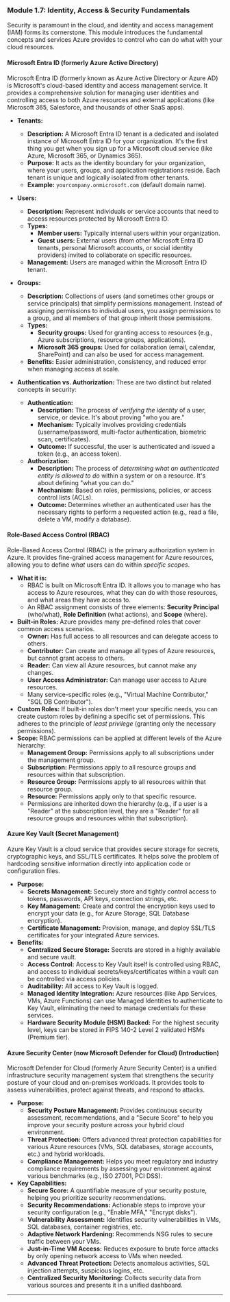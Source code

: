 ### **Module 1.7: Identity, Access & Security Fundamentals**

Security is paramount in the cloud, and identity and access management (IAM) forms its cornerstone. This module introduces the fundamental concepts and services Azure provides to control who can do what with your cloud resources.

#### **Microsoft Entra ID (formerly Azure Active Directory)**

Microsoft Entra ID (formerly known as Azure Active Directory or Azure AD) is Microsoft's cloud-based identity and access management service. It provides a comprehensive solution for managing user identities and controlling access to both Azure resources and external applications (like Microsoft 365, Salesforce, and thousands of other SaaS apps).

* **Tenants:**
    * **Description:** A Microsoft Entra ID tenant is a dedicated and isolated instance of Microsoft Entra ID for your organization. It's the first thing you get when you sign up for a Microsoft cloud service (like Azure, Microsoft 365, or Dynamics 365).
    * **Purpose:** It acts as the identity boundary for your organization, where your users, groups, and application registrations reside. Each tenant is unique and logically isolated from other tenants.
    * **Example:** `yourcompany.onmicrosoft.com` (default domain name).

* **Users:**
    * **Description:** Represent individuals or service accounts that need to access resources protected by Microsoft Entra ID.
    * **Types:**
        * **Member users:** Typically internal users within your organization.
        * **Guest users:** External users (from other Microsoft Entra ID tenants, personal Microsoft accounts, or social identity providers) invited to collaborate on specific resources.
    * **Management:** Users are managed within the Microsoft Entra ID tenant.

* **Groups:**
    * **Description:** Collections of users (and sometimes other groups or service principals) that simplify permissions management. Instead of assigning permissions to individual users, you assign permissions to a group, and all members of that group inherit those permissions.
    * **Types:**
        * **Security groups:** Used for granting access to resources (e.g., Azure subscriptions, resource groups, applications).
        * **Microsoft 365 groups:** Used for collaboration (email, calendar, SharePoint) and can also be used for access management.
    * **Benefits:** Easier administration, consistency, and reduced error when managing access at scale.

* **Authentication vs. Authorization:** These are two distinct but related concepts in security:
    * **Authentication:**
        * **Description:** The process of *verifying the identity* of a user, service, or device. It's about proving "who you are."
        * **Mechanism:** Typically involves providing credentials (username/password, multi-factor authentication, biometric scan, certificates).
        * **Outcome:** If successful, the user is authenticated and issued a token (e.g., an access token).
    * **Authorization:**
        * **Description:** The process of *determining what an authenticated entity is allowed to do* within a system or on a resource. It's about defining "what you can do."
        * **Mechanism:** Based on roles, permissions, policies, or access control lists (ACLs).
        * **Outcome:** Determines whether an authenticated user has the necessary rights to perform a requested action (e.g., read a file, delete a VM, modify a database).

#### **Role-Based Access Control (RBAC)**

Role-Based Access Control (RBAC) is the primary authorization system in Azure. It provides fine-grained access management for Azure resources, allowing you to define *what* users can do within *specific scopes*.

* **What it is:**
    * RBAC is built on Microsoft Entra ID. It allows you to manage who has access to Azure resources, what they can do with those resources, and what areas they have access to.
    * An RBAC assignment consists of three elements: **Security Principal** (who/what), **Role Definition** (what actions), and **Scope** (where).
* **Built-in Roles:** Azure provides many pre-defined roles that cover common access scenarios.
    * **Owner:** Has full access to all resources and can delegate access to others.
    * **Contributor:** Can create and manage all types of Azure resources, but cannot grant access to others.
    * **Reader:** Can view all Azure resources, but cannot make any changes.
    * **User Access Administrator:** Can manage user access to Azure resources.
    * Many service-specific roles (e.g., "Virtual Machine Contributor," "SQL DB Contributor").
* **Custom Roles:** If built-in roles don't meet your specific needs, you can create custom roles by defining a specific set of permissions. This adheres to the principle of *least privilege* (granting only the necessary permissions).
* **Scope:** RBAC permissions can be applied at different levels of the Azure hierarchy:
    * **Management Group:** Permissions apply to all subscriptions under the management group.
    * **Subscription:** Permissions apply to all resource groups and resources within that subscription.
    * **Resource Group:** Permissions apply to all resources within that resource group.
    * **Resource:** Permissions apply only to that specific resource.
    * Permissions are inherited down the hierarchy (e.g., if a user is a "Reader" at the subscription level, they are a "Reader" for all resource groups and resources within that subscription).

#### **Azure Key Vault (Secret Management)**

Azure Key Vault is a cloud service that provides secure storage for secrets, cryptographic keys, and SSL/TLS certificates. It helps solve the problem of hardcoding sensitive information directly into application code or configuration files.

* **Purpose:**
    * **Secrets Management:** Securely store and tightly control access to tokens, passwords, API keys, connection strings, etc.
    * **Key Management:** Create and control the encryption keys used to encrypt your data (e.g., for Azure Storage, SQL Database encryption).
    * **Certificate Management:** Provision, manage, and deploy SSL/TLS certificates for your integrated Azure services.
* **Benefits:**
    * **Centralized Secure Storage:** Secrets are stored in a highly available and secure vault.
    * **Access Control:** Access to Key Vault itself is controlled using RBAC, and access to individual secrets/keys/certificates within a vault can be controlled via access policies.
    * **Auditability:** All access to Key Vault is logged.
    * **Managed Identity Integration:** Azure resources (like App Services, VMs, Azure Functions) can use Managed Identities to authenticate to Key Vault, eliminating the need to manage credentials for these services.
    * **Hardware Security Module (HSM) Backed:** For the highest security level, keys can be stored in FIPS 140-2 Level 2 validated HSMs (Premium tier).

#### **Azure Security Center (now Microsoft Defender for Cloud) (Introduction)**

Microsoft Defender for Cloud (formerly Azure Security Center) is a unified infrastructure security management system that strengthens the security posture of your cloud and on-premises workloads. It provides tools to assess vulnerabilities, protect against threats, and respond to attacks.

* **Purpose:**
    * **Security Posture Management:** Provides continuous security assessment, recommendations, and a "Secure Score" to help you improve your security posture across your hybrid cloud environment.
    * **Threat Protection:** Offers advanced threat protection capabilities for various Azure resources (VMs, SQL databases, storage accounts, etc.) and hybrid workloads.
    * **Compliance Management:** Helps you meet regulatory and industry compliance requirements by assessing your environment against various benchmarks (e.g., ISO 27001, PCI DSS).
* **Key Capabilities:**
    * **Secure Score:** A quantifiable measure of your security posture, helping you prioritize security recommendations.
    * **Security Recommendations:** Actionable steps to improve your security configuration (e.g., "Enable MFA," "Encrypt disks").
    * **Vulnerability Assessment:** Identifies security vulnerabilities in VMs, SQL databases, container registries, etc.
    * **Adaptive Network Hardening:** Recommends NSG rules to secure traffic between your VMs.
    * **Just-in-Time VM Access:** Reduces exposure to brute force attacks by only opening network access to VMs when needed.
    * **Advanced Threat Protection:** Detects anomalous activities, SQL injection attempts, suspicious logins, etc.
    * **Centralized Security Monitoring:** Collects security data from various sources and presents it in a unified dashboard.

---
